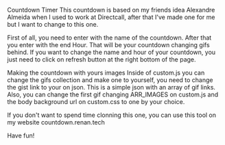 Countdown Timer
This countdown is based on my friends idea Alexandre Almeida when I used to work at Directcall, after that I've made one for me but I want to change to this one.

First of all, you need to enter with the name of the countdown. After that you enter with the end Hour. That will be your countdown changing gifs behind.
If you want to change the name and hour of your countdown, you just need to click on refresh button at the right bottom of the page.

Making the countdown with yours images
Inside of custom.js you can change the gifs collection and make one to yourself, you need to change the gist link to your on json. This is a simple json with an array of gif links.
Also, you can change the first gif changing ARR_IMAGES on custom.js and the body background url on custom.css to one by your choice.

If you don't want to spend time clonning this one, you can use this tool on my website countdown.renan.tech

Have fun!
